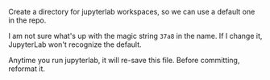 Create a directory for jupyterlab workspaces, so we can use a default one in the repo.

I am not sure what's up with the magic string `37a8` in the name. If I change it,
JupyterLab won't recognize the default.

Anytime you run jupyterlab, it will re-save this file. Before committing, reformat
it.

